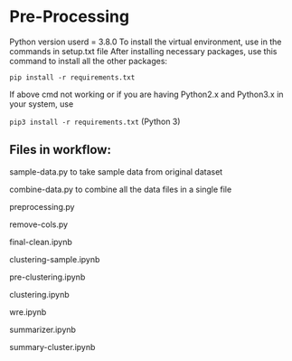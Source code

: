 # Pre-Processing

Python version userd = 3.8.0
To install the virtual environment, use in the commands in setup.txt file
After installing necessary packages, use this command to install all the other packages:

`pip install -r requirements.txt`

If above cmd not working or if you are having Python2.x and Python3.x in your system, use

`pip3 install -r requirements.txt` (Python 3)

## Files in workflow:

sample-data.py        to take sample data from original dataset

combine-data.py       to combine all the data files in a single file

preprocessing.py

remove-cols.py

final-clean.ipynb

clustering-sample.ipynb

pre-clustering.ipynb

clustering.ipynb

wre.ipynb

summarizer.ipynb

summary-cluster.ipynb
